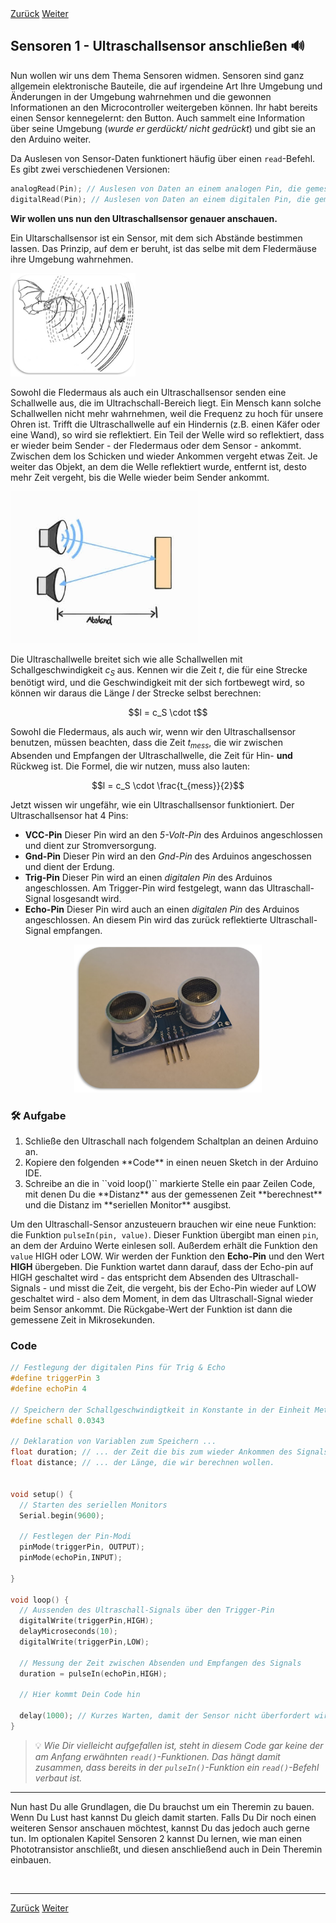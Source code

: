 <link rel="stylesheet" href="assets/css/custom.css?v=2">

<div class="nav-container">
  <a href="Grundlagen6" class="button">Zurück</a>
  <a href="Sensoren2" class="button">Weiter</a>
</div>

## Sensoren 1 - Ultraschallsensor anschließen 🔊

Nun wollen wir uns dem Thema Sensoren widmen. Sensoren sind ganz allgemein elektronische Bauteile, die auf irgendeine Art Ihre Umgebung und Änderungen in der Umgebung wahrnehmen und die gewonnen Informationen an den Microcontroller weitergeben können. Ihr habt bereits einen Sensor kennegelernt: den Button. Auch sammelt eine Information über seine Umgebung (*wurde er gerdückt/ nicht gedrückt*) und gibt sie an den Arduino weiter.

Da Auslesen von Sensor-Daten funktionert häufig über einen ``read``-Befehl. Es gibt zwei verschiedenen Versionen:

```cpp
analogRead(Pin); // Auslesen von Daten an einem analogen Pin, die gemessenen Werte können ganze Zahlen zwischen 0 und 1023 sein
digitalRead(Pin); // Auslesen von Daten an einem digitalen Pin, die gemessenen Daten sind entweder 0 oder 1
```
**Wir wollen uns nun den Ultraschallsensor genauer anschauen.**

Ein Ultarschallsensor ist ein Sensor, mit dem sich Abstände bestimmen lassen. Das Prinzip, auf dem er beruht, ist das selbe mit dem Fledermäuse ihre Umgebung wahrnehmen.

<p align="left"><img src="img/Fledermaus.png" width="200" alt="Fledermaus bemerkt Beute"></p>

Sowohl die Fledermaus als auch ein Ultraschallsensor senden eine Schallwelle aus, die im Ultrachschall-Bereich liegt. Ein Mensch kann solche Schallwellen nicht mehr wahrnehmen, weil die Frequenz zu hoch für unsere Ohren ist. Trifft die Ultraschallwelle auf ein Hindernis (z.B. einen Käfer oder eine Wand), so wird sie reflektiert. Ein Teil der Welle wird so reflektiert, dass er wieder beim Sender - der Fledermaus oder dem Sensor - ankommt. Zwischen dem los Schicken und wieder Ankommen vergeht etwas Zeit. Je weiter das Objekt, an dem die Welle reflektiert wurde, entfernt ist, desto mehr Zeit vergeht, bis die Welle wieder beim Sender ankommt.

<p align="left"><img src="img/UltraschallSensor.jpg" width="300" alt="Funktionsprinzip des Ultraschallsensors"></p>

Die Ultraschallwelle breitet sich wie alle Schallwellen mit Schallgeschwindigkeit $c_{S}$ aus. Kennen wir die Zeit $t$, die für eine Strecke benötigt wird, und die Geschwindigkeit mit der sich fortbewegt wird, so können wir daraus die Länge $l$ der Strecke selbst berechnen: 

<p align="center"> $$l = c_S \cdot t$$ </p>

Sowohl die Fledermaus, als auch wir, wenn wir den Ultraschallsensor benutzen, müssen beachten, dass die Zeit $t_{mess}$, die wir zwischen Absenden und Empfangen der Ultraschallwelle, die Zeit für Hin- **und** Rückweg ist. Die Formel, die wir nutzen, muss also lauten:

<p align="center"> $$l = c_S \cdot \frac{t_{mess}}{2}$$ </p>

Jetzt wissen wir ungefähr, wie ein Ultraschallsensor funktioniert. Der Ultraschallsensor hat 4 Pins:
* **VCC-Pin** Dieser Pin wird an den _5-Volt-Pin_ des Arduinos angeschlossen und dient zur Stromversorgung.
* **Gnd-Pin** Dieser Pin wird an den _Gnd-Pin_ des Arduinos angeschossen und dient der Erdung.
* **Trig-Pin** Dieser Pin wird an einen _digitalen Pin_ des Arduinos angeschlossen. Am Trigger-Pin wird festgelegt, wann das Ultraschall-Signal losgesandt wird.
* **Echo-Pin** Dieser Pin wird auch an einen _digitalen Pin_ des Arduinos angeschlossen. An diesem Pin wird das zurück reflektierte Ultraschall-Signal empfangen.

<p align="center"><img src="img/UltraschallSensorBild.png" width="300" alt="Ultraschallsensor HC-SR04"></p>



<div class="aufgabe">
<h3>🛠️ Aufgabe</h3>
<ol>
  <li>Schließe den Ultraschall nach folgendem Schaltplan an deinen Arduino an.</li>
  <li>Kopiere den folgenden **Code** in einen neuen Sketch in der Arduino IDE.
  </li>
  <li>Schreibe an die in ``void loop()`` markierte Stelle ein paar Zeilen Code, mit denen Du die **Distanz** aus der gemessenen Zeit **berechnest** und die Distanz im **seriellen Monitor** ausgibst.</li>
</ol>
</div>


Um den Ultraschall-Sensor anzusteuern brauchen wir eine neue Funktion: die Funktion ``pulseIn(pin, value)``. Dieser Funktion übergibt man einen ``pin``, an dem der Arduino Werte einlesen soll. Außerdem erhält die Funktion den ``value`` HIGH oder LOW. Wir werden der Funktion den **Echo-Pin** und den Wert **HIGH** übergeben. Die Funktion wartet dann darauf, dass der Echo-pin auf HIGH geschaltet wird - das entspricht dem Absenden des Ultraschall-Signals - und misst die Zeit, die vergeht, bis der Echo-Pin wieder auf LOW geschaltet wird - also dem Moment, in dem das Ultraschall-Signal wieder beim Sensor ankommt. Die Rückgabe-Wert der Funktion ist dann die gemessene Zeit in Mikrosekunden. 

### Code

```cpp
// Festlegung der digitalen Pins für Trig & Echo
#define triggerPin 3
#define echoPin 4

// Speichern der Schallgeschwindigtkeit in Konstante in der Einheit Meter pro Micorsekunde
#define schall 0.0343

// Deklaration von Variablen zum Speichern ...
float duration; // ... der Zeit die bis zum wieder Ankommen des Signals vergangen ist und ...
float distance; // ... der Länge, die wir berechnen wollen.


void setup() {
  // Starten des seriellen Monitors
  Serial.begin(9600);

  // Festlegen der Pin-Modi
  pinMode(triggerPin, OUTPUT);
  pinMode(echoPin,INPUT);
  
}

void loop() {
  // Aussenden des Ultraschall-Signals über den Trigger-Pin
  digitalWrite(triggerPin,HIGH);
  delayMicroseconds(10);
  digitalWrite(triggerPin,LOW);

  // Messung der Zeit zwischen Absenden und Empfangen des Signals
  duration = pulseIn(echoPin,HIGH);
  
  // Hier kommt Dein Code hin
  
  delay(1000); // Kurzes Warten, damit der Sensor nicht überfordert wird
}
```

> 💡 _Wie Dir vielleicht aufgefallen ist, steht in diesem Code gar keine der am Anfang erwähnten ``read()``-Funktionen. Das hängt damit zusammen, dass bereits in der ``pulseIn()``-Funktion ein ``read()``-Befehl verbaut ist._

---

Nun hast Du alle Grundlagen, die Du brauchst um ein Theremin zu bauen. Wenn Du Lust hast kannst Du gleich damit starten. Falls Du Dir noch einen weiteren Sensor anschauen möchtest, kannst Du das jedoch auch gerne tun. Im optionalen Kapitel Sensoren 2 kannst Du lernen, wie man einen Phototransistor anschließt, und diesen anschließend auch in Dein Theremin einbauen.

<p class="spacing-1">&nbsp;</p>

---

<div class="nav-container">
  <a href="Grundlagen6" class="button">Zurück</a>
  <a href="Sensoren2" class="button">Weiter</a>
</div>










